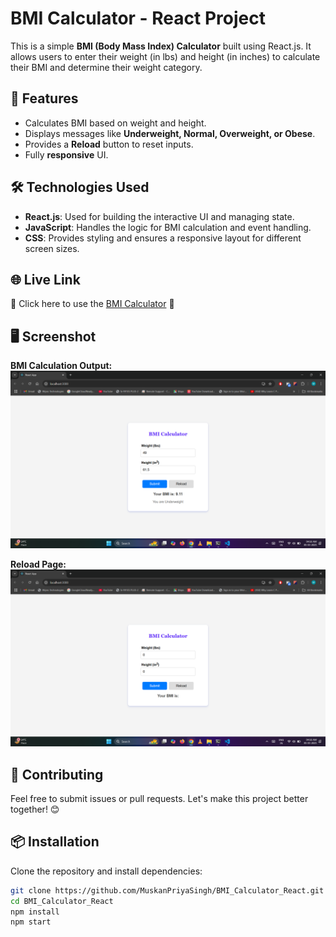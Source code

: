 # BMI Calculator - React Project

This is a simple **BMI (Body Mass Index) Calculator** built using React.js. It allows users to enter their weight (in lbs) and height (in inches) to calculate their BMI and determine their weight category.

## 🚀 Features

- Calculates BMI based on weight and height.
- Displays messages like **Underweight, Normal, Overweight, or Obese**.
- Provides a **Reload** button to reset inputs.
- Fully **responsive** UI.

## 🛠️ Technologies Used

- **React.js**: Used for building the interactive UI and managing state.
- **JavaScript**: Handles the logic for BMI calculation and event handling.
- **CSS**: Provides styling and ensures a responsive layout for different screen sizes.

## 🌐 Live Link

🔗 Click here to use the [BMI Calculator](https://muskanpriyasingh.github.io/BMI_Calculator_React/) 🚀

## 🖥️ Screenshot

**BMI Calculation Output:**
![BMI Calculation](./images/Calculation_result.png)

**Reload Page:**
![Reload Page](./images/Reload.png)

## 🤝 Contributing

Feel free to submit issues or pull requests. Let's make this project better together! 😊

## 📦 Installation

Clone the repository and install dependencies:

```sh
git clone https://github.com/MuskanPriyaSingh/BMI_Calculator_React.git
cd BMI_Calculator_React
npm install
npm start
```
